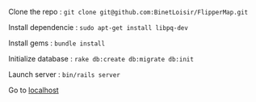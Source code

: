 Clone the repo : `git clone git@github.com:BinetLoisir/FlipperMap.git`

Install dependencie : `sudo apt-get install libpq-dev `

Install gems : `bundle install`

Initialize database : `rake db:create db:migrate db:init`

Launch server : `bin/rails server`

Go to [localhost](http://localhost:3000/)
